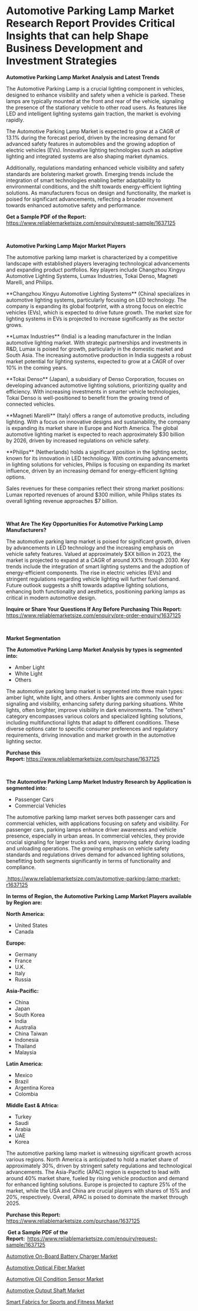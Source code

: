 <p><h1>Automotive Parking Lamp Market Research Report Provides Critical Insights that can help Shape Business Development and Investment Strategies</h1></p><p><strong>Automotive Parking Lamp Market Analysis and Latest Trends</strong></p>
<p><p>The Automotive Parking Lamp is a crucial lighting component in vehicles, designed to enhance visibility and safety when a vehicle is parked. These lamps are typically mounted at the front and rear of the vehicle, signaling the presence of the stationary vehicle to other road users. As features like LED and intelligent lighting systems gain traction, the market is evolving rapidly.</p><p>The Automotive Parking Lamp Market is expected to grow at a CAGR of 13.1% during the forecast period, driven by the increasing demand for advanced safety features in automobiles and the growing adoption of electric vehicles (EVs). Innovative lighting technologies such as adaptive lighting and integrated systems are also shaping market dynamics. </p><p>Additionally, regulations mandating enhanced vehicle visibility and safety standards are bolstering market growth. Emerging trends include the integration of smart technologies enabling better adaptability to environmental conditions, and the shift towards energy-efficient lighting solutions. As manufacturers focus on design and functionality, the market is poised for significant advancements, reflecting a broader movement towards enhanced automotive safety and performance.</p></p>
<p><strong>Get a Sample PDF of the Report:&nbsp;</strong> <a href="https://www.reliablemarketsize.com/enquiry/request-sample/1637125?utm_campaign=2005&utm_medium=2&utm_source=Github&utm_content=ia&utm_term=23032025&utm_id=automotive-parking-lamp">https://www.reliablemarketsize.com/enquiry/request-sample/1637125</a></p>
<p>&nbsp;</p>
<p><strong>Automotive Parking Lamp Major Market Players</strong></p>
<p><p>The automotive parking lamp market is characterized by a competitive landscape with established players leveraging technological advancements and expanding product portfolios. Key players include Changzhou Xingyu Automotive Lighting Systems, Lumax Industries, Tokai Denso, Magneti Marelli, and Philips.</p><p>**Changzhou Xingyu Automotive Lighting Systems** (China) specializes in automotive lighting systems, particularly focusing on LED technology. The company is expanding its global footprint, with a strong focus on electric vehicles (EVs), which is expected to drive future growth. The market size for lighting systems in EVs is projected to increase significantly as the sector grows.</p><p>**Lumax Industries** (India) is a leading manufacturer in the Indian automotive lighting market. With strategic partnerships and investments in R&D, Lumax is poised for growth, particularly in the domestic market and South Asia. The increasing automotive production in India suggests a robust market potential for lighting systems, expected to grow at a CAGR of over 10% in the coming years.</p><p>**Tokai Denso** (Japan), a subsidiary of Denso Corporation, focuses on developing advanced automotive lighting solutions, prioritizing quality and efficiency. With increasing investments in smarter vehicle technologies, Tokai Denso is well-positioned to benefit from the growing trend of connected vehicles.</p><p>**Magneti Marelli** (Italy) offers a range of automotive products, including lighting. With a focus on innovative designs and sustainability, the company is expanding its market share in Europe and North America. The global automotive lighting market is expected to reach approximately $30 billion by 2026, driven by increased regulations on vehicle safety.</p><p>**Philips** (Netherlands) holds a significant position in the lighting sector, known for its innovation in LED technology. With continuing advancements in lighting solutions for vehicles, Philips is focusing on expanding its market influence, driven by an increasing demand for energy-efficient lighting options.</p><p>Sales revenues for these companies reflect their strong market positions: Lumax reported revenues of around $300 million, while Philips states its overall lighting revenue approaches $7 billion.</p></p>
<p>&nbsp;</p>
<p><strong>What Are The Key Opportunities For Automotive Parking Lamp Manufacturers?</strong></p>
<p><p>The automotive parking lamp market is poised for significant growth, driven by advancements in LED technology and the increasing emphasis on vehicle safety features. Valued at approximately $XX billion in 2023, the market is projected to expand at a CAGR of around XX% through 2030. Key trends include the integration of smart lighting systems and the adoption of energy-efficient components. The rise in electric vehicles (EVs) and stringent regulations regarding vehicle lighting will further fuel demand. Future outlook suggests a shift towards adaptive lighting solutions, enhancing both functionality and aesthetics, positioning parking lamps as critical in modern automotive design.</p></p>
<p><strong>Inquire or Share Your Questions If Any Before Purchasing This Report:</strong> <a href="https://www.reliablemarketsize.com/enquiry/pre-order-enquiry/1637125?utm_campaign=2005&utm_medium=2&utm_source=Github&utm_content=ia&utm_term=23032025&utm_id=automotive-parking-lamp">https://www.reliablemarketsize.com/enquiry/pre-order-enquiry/1637125</a></p>
<p>&nbsp;</p>
<p><strong>Market Segmentation</strong></p>
<p><strong>The Automotive Parking Lamp Market Analysis by types is segmented into:</strong></p>
<p><ul><li>Amber Light</li><li>White Light</li><li>Others</li></ul></p>
<p><p>The automotive parking lamp market is segmented into three main types: amber light, white light, and others. Amber lights are commonly used for signaling and visibility, enhancing safety during parking situations. White lights, often brighter, improve visibility in dark environments. The "others" category encompasses various colors and specialized lighting solutions, including multifunctional lights that adapt to different conditions. These diverse options cater to specific consumer preferences and regulatory requirements, driving innovation and market growth in the automotive lighting sector.</p></p>
<p><strong>Purchase this Report:&nbsp;</strong><a href="https://www.reliablemarketsize.com/purchase/1637125?utm_campaign=2005&utm_medium=2&utm_source=Github&utm_content=ia&utm_term=23032025&utm_id=automotive-parking-lamp">https://www.reliablemarketsize.com/purchase/1637125</a></p>
<p>&nbsp;</p>
<p><strong>The Automotive Parking Lamp Market Industry Research by Application is segmented into:</strong></p>
<p><ul><li>Passenger Cars</li><li>Commercial Vehicles</li></ul></p>
<p><p>The automotive parking lamp market serves both passenger cars and commercial vehicles, with applications focusing on safety and visibility. For passenger cars, parking lamps enhance driver awareness and vehicle presence, especially in urban areas. In commercial vehicles, they provide crucial signaling for larger trucks and vans, improving safety during loading and unloading operations. The growing emphasis on vehicle safety standards and regulations drives demand for advanced lighting solutions, benefitting both segments significantly in terms of functionality and compliance.</p></p>
<p><a href="https://www.reliablemarketsize.com/automotive-parking-lamp-market-r1637125?utm_campaign=2005&utm_medium=2&utm_source=Github&utm_content=ia&utm_term=23032025&utm_id=automotive-parking-lamp">&nbsp;https://www.reliablemarketsize.com/automotive-parking-lamp-market-r1637125</a></p>
<p><strong>In terms of Region, the Automotive Parking Lamp Market Players available by Region are:</strong></p>
<p>
    <p> <strong> North America: </strong>
        <ul>
            <li>United States</li>
            <li>Canada</li>
        </ul>
        </p> 
    <p> <strong> Europe: </strong>
        <ul>
            <li>Germany</li>
            <li>France</li>
            <li>U.K.</li>
            <li>Italy</li>
            <li>Russia</li>
        </ul>
        </p> 
    <p> <strong> Asia-Pacific: </strong>
        <ul>
            <li>China</li>
            <li>Japan</li>
            <li>South Korea</li>
            <li>India</li>
            <li>Australia</li>
            <li>China Taiwan</li>
            <li>Indonesia</li>
            <li>Thailand</li>
            <li>Malaysia</li>
        </ul>
        </p> 
    <p> <strong> Latin America: </strong>
        <ul>
            <li>Mexico</li>
            <li>Brazil</li>
            <li>Argentina Korea</li>
            <li>Colombia</li>
        </ul>
        </p> 
    <p> <strong> Middle East & Africa: </strong>
        <ul>
            <li>Turkey</li>
            <li>Saudi</li>
            <li>Arabia</li>
            <li>UAE</li>
            <li>Korea</li>
        </ul>
    </p>
    </p>
<p><p>The automotive parking lamp market is witnessing significant growth across various regions. North America is anticipated to hold a market share of approximately 30%, driven by stringent safety regulations and technological advancements. The Asia-Pacific (APAC) region is expected to lead with around 40% market share, fueled by rising vehicle production and demand for enhanced lighting solutions. Europe is projected to capture 25% of the market, while the USA and China are crucial players with shares of 15% and 20%, respectively. Overall, APAC is poised to dominate the market through 2025.</p></p>
<p><strong>Purchase this Report: </strong><a href="https://www.reliablemarketsize.com/purchase/1637125?utm_campaign=2005&utm_medium=2&utm_source=Github&utm_content=ia&utm_term=23032025&utm_id=automotive-parking-lamp">https://www.reliablemarketsize.com/purchase/1637125</a></p>
<p>&nbsp;<strong>Get a Sample PDF of the Report:&nbsp;&nbsp;</strong><a href="https://www.reliablemarketsize.com/enquiry/request-sample/1637125?utm_campaign=2005&utm_medium=2&utm_source=Github&utm_content=ia&utm_term=23032025&utm_id=automotive-parking-lamp">https://www.reliablemarketsize.com/enquiry/request-sample/1637125</a></p>
<p><strong></strong></p>
<p><p><a href="https://github.com/sleeprudantf/Market-Research-Report-List-1/blob/main/automotive-on-board-battery-charger-market.md?utm_campaign=2005&utm_medium=2&utm_source=Github&utm_content=ia&utm_term=23032025&utm_id=automotive-parking-lamp">Automotive On-Board Battery Charger Market</a></p><p><a href="https://github.com/BrandonBrown3773/Market-Research-Report-List-1/blob/main/automotive-optical-fiber-market.md?utm_campaign=2005&utm_medium=2&utm_source=Github&utm_content=ia&utm_term=23032025&utm_id=automotive-parking-lamp">Automotive Optical Fiber Market</a></p><p><a href="https://github.com/kakeryttri0c/Market-Research-Report-List-1/blob/main/automotive-oil-condition-sensor-market.md?utm_campaign=2005&utm_medium=2&utm_source=Github&utm_content=ia&utm_term=23032025&utm_id=automotive-parking-lamp">Automotive Oil Condition Sensor Market</a></p><p><a href="https://github.com/lylyparadise/Market-Research-Report-List-6/blob/main/automotive-output-shaft-market.md?utm_campaign=2005&utm_medium=2&utm_source=Github&utm_content=ia&utm_term=23032025&utm_id=automotive-parking-lamp">Automotive Output Shaft Market</a></p><p><a href="https://github.com/andulanick3/Market-Research-Report-List-1/blob/main/smart-fabrics-for-sports-and-fitness-market.md?utm_campaign=2005&utm_medium=2&utm_source=Github&utm_content=ia&utm_term=23032025&utm_id=automotive-parking-lamp">Smart Fabrics for Sports and Fitness Market</a></p></p>